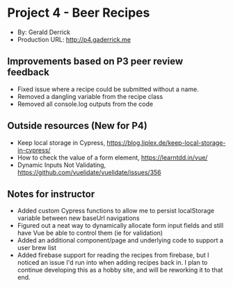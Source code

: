 # Project 4 - Beer Recipes
+ By: Gerald Derrick
+ Production URL: <http://p4.gaderrick.me>

## Improvements based on P3 peer review feedback
+ Fixed issue where a recipe could be submitted without a name.
+ Removed a dangling variable from the recipe class
+ Removed all console.log outputs from the code

## Outside resources (New for P4)
+ Keep local storage in Cypress, https://blog.liplex.de/keep-local-storage-in-cypress/
+ How to check the value of a form element, https://learntdd.in/vue/
+ Dynamic Inputs Not Validating, https://github.com/vuelidate/vuelidate/issues/356

## Notes for instructor
+ Added custom Cypress functions to allow me to persist localStorage variable between new baseUrl navigations
+ Figured out a neat way to dynamically allocate form input fields and still have Vue be able to control them (ie for validation)
+ Added an additional component/page and underlying code to support a user brew list
+ Added firebase support for reading the recipes from firebase, but I noticed an issue I'd run into when adding recipes back in. I plan to continue developing this as a hobby site, and will be reworking it to that end.
